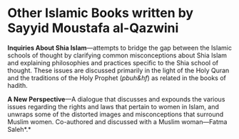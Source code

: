 Other Islamic Books written by Sayyid Moustafa al-Qazwini
=========================================================

**Inquiries About Shia Islam**—attempts to bridge the gap between the
Islamic schools of thought by clarifying common misconceptions about
Shia Islam and explaining philosophies and practices specific to the
Shia school of thought. These issues are discussed primarily in the
light of the Holy Quran and the traditions of the Holy Prophet
(*pbuh&hf*) as related in the books of hadith.

**A New Perspective**—A dialogue that discusses and expounds the various
issues regarding the rights and laws that pertain to women in Islam, and
unwraps some of the distorted images and misconceptions that surround
Muslim women. Co-authored and discussed with a Muslim woman—Fatma
Saleh*.*


